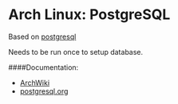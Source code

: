 Arch Linux: PostgreSQL
=====

Based on [postgresql](https://www.archlinux.org/packages/extra/x86_64/postgresql/)

Needs to be run once to setup database.

####Documentation:

* [ArchWiki](https://wiki.archlinux.org/index.php/PostgreSQL)
* [postgresql.org](http://www.postgresql.org/docs/)
